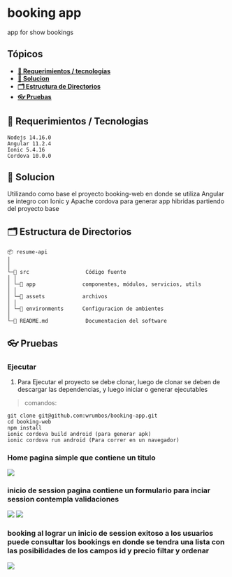 # booking app

app for show bookings

## Tópicos
*  **[📝 Requerimientos / tecnologias](#-requerimientos)**
*  **[🚀 Solucion](#-Solucion)**
*  **[🗂 Estructura de Directorios](#-estructura-de-directorios)**
*  **[👓 Pruebas](#-pruebas)**

## 📝 Requerimientos / Tecnologias
```
Nodejs 14.16.0
Angular 11.2.4
Ionic 5.4.16
Cordova 10.0.0
```
## 🚀 Solucion

Utilizando como base el proyecto booking-web en donde se utiliza Angular se integro con Ionic y Apache cordova para generar app hibridas partiendo del proyecto base

## 🗂 Estructura de Directorios
```
📦 resume-api 
│
│  
└─📁 src                  Código fuente
│ │
│ └─📁 app               componentes, módulos, servicios, utils
│ │
│ └─📁 assets            archivos
│ │       
│ └─📁 environments      Configuracion de ambientes
│
└─📄 README.md            Documentacion del software
```

## 👓 Pruebas
### Ejecutar
1. Para Ejecutar el proyecto se debe clonar, luego de clonar se deben de descargar las dependencias, y luego iniciar o generar ejecutables
>comandos:
```
git clone git@github.com:wrumbos/booking-app.git
cd booking-web
npm install
ionic cordova build android (para generar apk)
ionic cordova run android (Para correr en un navegador)
```
### Home pagina simple que contiene un titulo
![](resources/images/1.jpeg)
### inicio de session pagina contiene un formulario para inciar session contempla validaciones
![](resources/images/2.jpeg)
![](resources/images/3.jpeg)
### booking al lograr un inicio de session exitoso a los usuarios puede consultar los bookings en donde se tendra una lista con las posibilidades de los campos id y precio filtar y ordenar
![](resources/images/4.jpeg)
